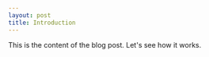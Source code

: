 ```yaml
---
layout: post
title: Introduction
---
```

This is the content of the blog post. Let's see how it works.